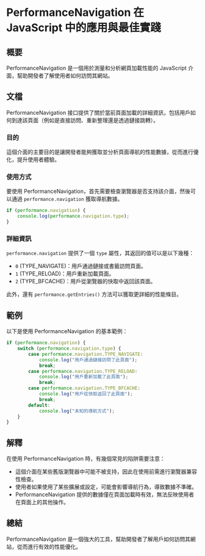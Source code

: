 <!--
Meta Description: # PerformanceNavigation 在 JavaScript 中的應用與最佳實踐 ## 概要 PerformanceNavigation 是一個用於測量和分析網頁加載性能的 JavaScript 介面，幫助開發者了解使用者如何訪問其網站。 ## 文檔 PerformanceNavigat...
Meta Keywords: performance, navigation, performancenavigation, console, log
-->

# PerformanceNavigation 在 JavaScript 中的應用與最佳實踐

## 概要
PerformanceNavigation 是一個用於測量和分析網頁加載性能的 JavaScript 介面，幫助開發者了解使用者如何訪問其網站。

## 文檔
PerformanceNavigation 接口提供了關於當前頁面加載的詳細資訊，包括用戶如何到達該頁面（例如是直接訪問、重新整理還是透過鏈接跳轉）。

### 目的
這個介面的主要目的是讓開發者能夠獲取並分析頁面導航的性能數據，從而進行優化，提升使用者體驗。

### 使用方式
要使用 PerformanceNavigation，首先需要檢查瀏覽器是否支持該介面，然後可以通過 `performance.navigation` 獲取導航數據。

```javascript
if (performance.navigation) {
    console.log(performance.navigation.type);
}
```

### 詳細資訊
`performance.navigation` 提供了一個 `type` 屬性，其返回的值可以是以下幾種：
- `0` (TYPE_NAVIGATE)：用戶通過鏈接或書籤訪問頁面。
- `1` (TYPE_RELOAD)：用戶重新加載頁面。
- `2` (TYPE_BFCACHE)：用戶從瀏覽器的快取中返回該頁面。

此外，還有 `performance.getEntries()` 方法可以獲取更詳細的性能條目。

## 範例
以下是使用 PerformanceNavigation 的基本範例：

```javascript
if (performance.navigation) {
    switch (performance.navigation.type) {
        case performance.navigation.TYPE_NAVIGATE:
            console.log("用戶通過鏈接訪問了此頁面");
            break;
        case performance.navigation.TYPE_RELOAD:
            console.log("用戶重新加載了此頁面");
            break;
        case performance.navigation.TYPE_BFCACHE:
            console.log("用戶從快取返回了此頁面");
            break;
        default:
            console.log("未知的導航方式");
    }
}
```

## 解釋
在使用 PerformanceNavigation 時，有幾個常見的陷阱需要注意：
- 這個介面在某些舊版瀏覽器中可能不被支持，因此在使用前需進行瀏覽器兼容性檢查。
- 使用者如果使用了某些擴展或設定，可能會影響導航行為，導致數據不準確。
- PerformanceNavigation 提供的數據僅在頁面加載時有效，無法反映使用者在頁面上的其他操作。

## 總結
PerformanceNavigation 是一個強大的工具，幫助開發者了解用戶如何訪問其網站，從而進行有效的性能優化。